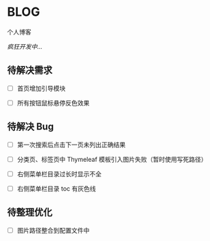 # BLOG
个人博客

*疯狂开发中...*


## 待解决需求

- [ ] 首页增加引导模块
- [ ] 所有按钮鼠标悬停反色效果


## 待解决 Bug

- [ ] 第一次搜索后点击下一页未列出正确结果
- [ ] 分类页、标签页中 Thymeleaf 模板引入图片失败（暂时使用写死路径）
- [ ] 右侧菜单栏目录过长时显示不全
- [ ] 右侧菜单栏目录 toc 有灰色线


## 待整理优化

- [ ] 图片路径整合到配置文件中
